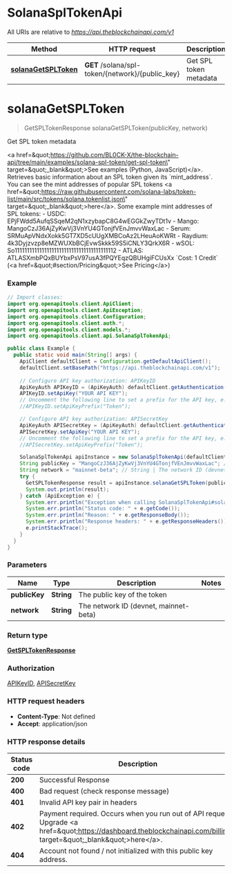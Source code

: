 # SolanaSplTokenApi

All URIs are relative to *https://api.theblockchainapi.com/v1*

Method | HTTP request | Description
------------- | ------------- | -------------
[**solanaGetSPLToken**](SolanaSplTokenApi.md#solanaGetSPLToken) | **GET** /solana/spl-token/{network}/{public_key} | Get SPL token metadata


<a name="solanaGetSPLToken"></a>
# **solanaGetSPLToken**
> GetSPLTokenResponse solanaGetSPLToken(publicKey, network)

Get SPL token metadata

&lt;a href&#x3D;\&quot;https://github.com/BL0CK-X/the-blockchain-api/tree/main/examples/solana-spl-token/get-spl-token\&quot; target&#x3D;\&quot;_blank\&quot;&gt;See examples (Python, JavaScript)&lt;/a&gt;.  Retrieves basic information about an SPL token given its &#x60;mint_address&#x60;.  You can see the mint addresses of popular SPL tokens &lt;a href&#x3D;\&quot;https://raw.githubusercontent.com/solana-labs/token-list/main/src/tokens/solana.tokenlist.json\&quot; target&#x3D;\&quot;_blank\&quot;&gt;here&lt;/a&gt;.  Some example mint addresses of SPL tokens: - USDC: EPjFWdd5AufqSSqeM2qN1xzybapC8G4wEGGkZwyTDt1v - Mango: MangoCzJ36AjZyKwVj3VnYU4GTonjfVEnJmvvWaxLac - Serum: SRMuApVNdxXokk5GT7XD5cUUgXMBCoAz2LHeuAoKWRt - Raydium: 4k3Dyjzvzp8eMZWUXbBCjEvwSkkk59S5iCNLY3QrkX6R - wSOL: So11111111111111111111111111111111111111112 - ATLAS: ATLASXmbPQxBUYbxPsV97usA3fPQYEqzQBUHgiFCUsXx  &#x60;Cost: 1 Credit&#x60; (&lt;a href&#x3D;\&quot;#section/Pricing\&quot;&gt;See Pricing&lt;/a&gt;)

### Example
```java
// Import classes:
import org.openapitools.client.ApiClient;
import org.openapitools.client.ApiException;
import org.openapitools.client.Configuration;
import org.openapitools.client.auth.*;
import org.openapitools.client.models.*;
import org.openapitools.client.api.SolanaSplTokenApi;

public class Example {
  public static void main(String[] args) {
    ApiClient defaultClient = Configuration.getDefaultApiClient();
    defaultClient.setBasePath("https://api.theblockchainapi.com/v1");
    
    // Configure API key authorization: APIKeyID
    ApiKeyAuth APIKeyID = (ApiKeyAuth) defaultClient.getAuthentication("APIKeyID");
    APIKeyID.setApiKey("YOUR API KEY");
    // Uncomment the following line to set a prefix for the API key, e.g. "Token" (defaults to null)
    //APIKeyID.setApiKeyPrefix("Token");

    // Configure API key authorization: APISecretKey
    ApiKeyAuth APISecretKey = (ApiKeyAuth) defaultClient.getAuthentication("APISecretKey");
    APISecretKey.setApiKey("YOUR API KEY");
    // Uncomment the following line to set a prefix for the API key, e.g. "Token" (defaults to null)
    //APISecretKey.setApiKeyPrefix("Token");

    SolanaSplTokenApi apiInstance = new SolanaSplTokenApi(defaultClient);
    String publicKey = "MangoCzJ36AjZyKwVj3VnYU4GTonjfVEnJmvvWaxLac"; // String | The public key of the token
    String network = "mainnet-beta"; // String | The network ID (devnet, mainnet-beta)
    try {
      GetSPLTokenResponse result = apiInstance.solanaGetSPLToken(publicKey, network);
      System.out.println(result);
    } catch (ApiException e) {
      System.err.println("Exception when calling SolanaSplTokenApi#solanaGetSPLToken");
      System.err.println("Status code: " + e.getCode());
      System.err.println("Reason: " + e.getResponseBody());
      System.err.println("Response headers: " + e.getResponseHeaders());
      e.printStackTrace();
    }
  }
}
```

### Parameters

Name | Type | Description  | Notes
------------- | ------------- | ------------- | -------------
 **publicKey** | **String**| The public key of the token |
 **network** | **String**| The network ID (devnet, mainnet-beta) |

### Return type

[**GetSPLTokenResponse**](GetSPLTokenResponse.md)

### Authorization

[APIKeyID](../README.md#APIKeyID), [APISecretKey](../README.md#APISecretKey)

### HTTP request headers

 - **Content-Type**: Not defined
 - **Accept**: application/json

### HTTP response details
| Status code | Description | Response headers |
|-------------|-------------|------------------|
**200** | Successful Response |  -  |
**400** | Bad request (check response message) |  -  |
**401** | Invalid API key pair in headers |  -  |
**402** | Payment required. Occurs when you run out of API requests. Upgrade &lt;a href&#x3D;\&quot;https://dashboard.theblockchainapi.com/billing\&quot; target&#x3D;\&quot;_blank\&quot;&gt;here&lt;/a&gt;. |  -  |
**404** | Account not found / not initialized with this public key address. |  -  |

